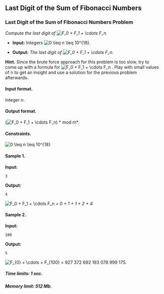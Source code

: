 ## Last Digit of the Sum of Fibonacci Numbers

### Last Digit of the Sum of Fibonacci Numbers Problem
*Compute the last digit of <img src="https://latex.codecogs.com/svg.image?F_0&space;&plus;&space;F_1&space;&plus;&space;\cdots&space;F_n" title="F_0 + F_1 + \cdots F_n" />.*

-   **Input:**  Integers <img src="https://latex.codecogs.com/svg.image?0&space;\leq&space;&space;n&space;\leq&space;&space;10^{18}" title="0 \leq n \leq 10^{18}" />.

-   **Output:** *The last digit of <img src="https://latex.codecogs.com/svg.image?F_0&space;&plus;&space;F_1&space;&plus;&space;\cdots&space;F_n" title="F_0 + F_1 + \cdots F_n" />*.

**Hint.** Since the brute force approach for this problem is too slow, try to
come up with a formula for <img src="https://latex.codecogs.com/svg.image?F_0&space;&plus;&space;F_1&space;&plus;&space;\cdots&space;F_n" title="F_0 + F_1 + \cdots F_n" />
. Play with small values of n to get an insight and use a solution for the
previous problem afterwards.

#### Input format.
Integer *n*.

#### Output format.
(<img src="https://latex.codecogs.com/svg.image?F_0&space;&plus;&space;F_1&space;&plus;&space;\cdots&space;F_n" title="F_0 + F_1 + \cdots F_n" />) * mod m*.

#### Constraints.
<img src="https://latex.codecogs.com/svg.image?0&space;\leq&space;&space;n&space;\leq&space;&space;10^{18}" title="0 \leq n \leq 10^{18}" />

#### Sample 1.

**Input:**

```commandline
3
```

**Output:**

```commandline
4
```
<img src="https://latex.codecogs.com/svg.image?F_0&space;&plus;&space;F_1&space;&plus;&space;\cdots&space;F_n" title="F_0 + F_1 + \cdots F_n" /> *= 0 + 1 + 1 + 2 + 4*

#### Sample 2.

**Input:**

```commandline
100
```

**Output:**

```commandline
5
```

<img src="https://latex.codecogs.com/svg.image?F_{0}&space;&plus;&space;\cdots&space;&plus;&space;F_{100}&space;=&space;927&space;372&space;692&space;193&space;078&space;999&space;175." title="F_{0} + \cdots + F_{100} = 927 372 692 193 078 999 175." />

##### Time limits:  1 sec.

##### Memory limit: 512 Mb.
